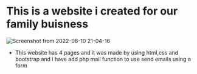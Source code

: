 # This is a website i created for our family buisness

![Screenshot from 2022-08-10 21-04-16](https://user-images.githubusercontent.com/91461938/183963436-b00766a0-5f4b-44e9-8ffc-ebe947e0dc74.png)

<ul>
  <li>This website has 4 pages and it was made by using html,css and bootstrap and i have add php mail function to use send emails using a form</li>
</ul>
